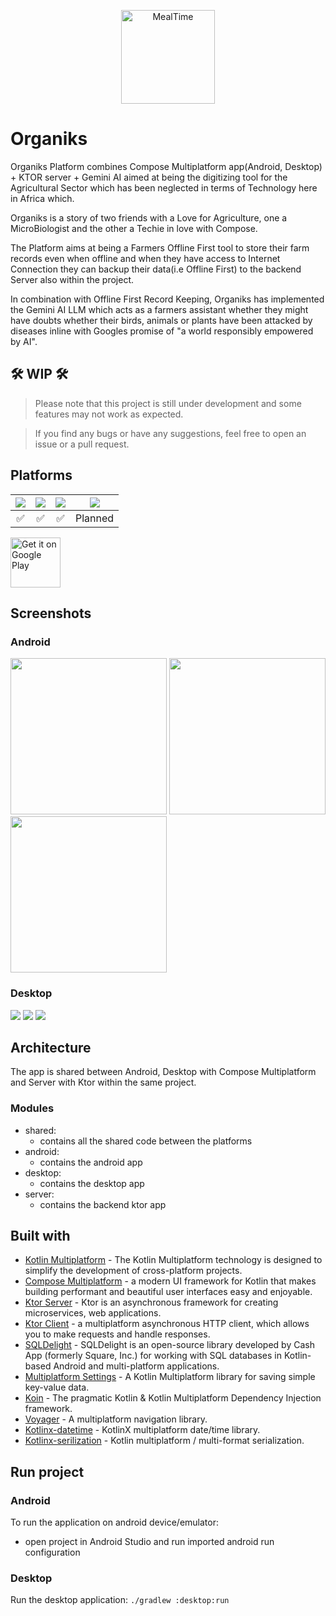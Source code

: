 <p align="center"><img src="art/app_logo.png" alt="MealTime" height="150px"></p>

# Organiks
Organiks Platform combines Compose Multiplatform app(Android, Desktop) + KTOR server + Gemini AI aimed at being the digitizing tool for the Agricultural Sector which has been neglected
in terms of Technology here in Africa which.

Organiks is a story of two friends with a Love for Agriculture, one a MicroBiologist and the other a Techie in love with Compose.

The Platform aims at being a Farmers Offline First tool to store their farm records even when offline and when
they have access to Internet Connection they can backup their data(i.e Offline First) to
the backend Server also within the project.

In combination with Offline First Record Keeping, Organiks has implemented the Gemini AI LLM which acts as a farmers assistant whether they might have doubts
whether their birds, animals or plants have been attacked by diseases inline with Googles promise of "a world responsibly empowered by AI".

## 🛠️ WIP 🛠️
> Please note that this project is still under development and some features may not work as expected.

> If you find any bugs or have any suggestions, feel free to open an issue or a pull request.

## Platforms
![](https://img.shields.io/badge/Android-black.svg?style=for-the-badge&logo=android) | ![](https://img.shields.io/badge/iOS-black.svg?style=for-the-badge&logo=apple) | ![](https://img.shields.io/badge/Desktop-black.svg?style=for-the-badge&logo=windows) | ![](https://img.shields.io/badge/Web-black.svg?style=for-the-badge&logo=google-chrome)
:----: | :----: | :----: | :----:
✅ | ✅ | ✅ | Planned
<a href='https://play.google.com/store/apps/details?id=com.joelkanyi.focusbloom.android'><img alt='Get it on Google Play' src='https://play.google.com/intl/en_us/badges/images/generic/en_badge_web_generic.png' height='80px'/></a>

## Screenshots
### Android
<img src="art/android_screen1.jpeg"  width="250"/> <img src="art/android_screen2.jpeg"  width="250"/> <img src="art/android_screen3.jpeg" width="250"/>

### Desktop
<img src="art/dsk_screen1.png"/>
<img src="art/dsk_screen2.png"/>
<img src="art/dsk_screen3.png"/>

## Architecture
The app is shared between Android, Desktop with Compose Multiplatform and Server with Ktor within the same project.
### Modules
- shared:
  - contains all the shared code between the platforms
- android:
  - contains the android app
- desktop:
  - contains the desktop app
- server:
  - contains the backend ktor app

## Built with
- [Kotlin Multiplatform](https://kotlinlang.org/docs/multiplatform.html) - The Kotlin Multiplatform technology is designed to simplify the development of cross-platform projects.
- [Compose Multiplatform](https://www.jetbrains.com/lp/compose-multiplatform/) -  a modern UI framework for Kotlin that makes building performant and beautiful user interfaces easy and enjoyable.
- [Ktor Server](https://ktor.io/docs/intellij-idea.html) -  Ktor is an asynchronous framework for creating microservices, web applications.
- [Ktor Client](https://ktor.io/docs/getting-started-ktor-client.html) -  a multiplatform asynchronous HTTP client, which allows you to make requests and handle responses.
- [SQLDelight](https://github.com/cashapp/sqldelight) - SQLDelight is an open-source library developed by Cash App (formerly Square, Inc.) for working with SQL databases in Kotlin-based Android and multi-platform applications.
- [Multiplatform Settings](https://github.com/russhwolf/multiplatform-settings) - A Kotlin Multiplatform library for saving simple key-value data.
- [Koin](https://insert-koin.io/) - The pragmatic Kotlin & Kotlin Multiplatform Dependency Injection framework.
- [Voyager](https://voyager.adriel.cafe/) - A multiplatform navigation library.
- [Kotlinx-datetime](https://github.com/Kotlin/kotlinx-datetime) - KotlinX multiplatform date/time library.
- [Kotlinx-serilization](https://github.com/Kotlin/kotlinx.serialization) - Kotlin multiplatform / multi-format serialization.

## Run project
### Android
To run the application on android device/emulator:
- open project in Android Studio and run imported android run configuration

### Desktop
Run the desktop application: `./gradlew :desktop:run`

  
